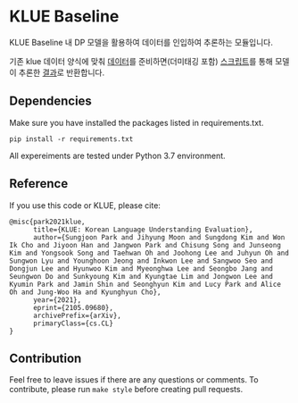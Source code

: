 # KLUE Baseline

KLUE Baseline 내 DP 모델을 활용하여 데이터를 인입하여 추론하는 모듈입니다.

기존 klue 데이터 양식에 맞춰 [데이터](data/03_tok.tsv)를 준비하면(더미태깅 포함) [스크립트](main_tom.ipynb)를 통해 모델이 추론한 [결과](data/03_DP.tsv)로 반환합니다.




## Dependencies

Make sure you have installed the packages listed in requirements.txt.

```
pip install -r requirements.txt
```

All expereiments are tested under Python 3.7 environment.




## Reference

If you use this code or KLUE, please cite:

```
@misc{park2021klue,
      title={KLUE: Korean Language Understanding Evaluation}, 
      author={Sungjoon Park and Jihyung Moon and Sungdong Kim and Won Ik Cho and Jiyoon Han and Jangwon Park and Chisung Song and Junseong Kim and Yongsook Song and Taehwan Oh and Joohong Lee and Juhyun Oh and Sungwon Lyu and Younghoon Jeong and Inkwon Lee and Sangwoo Seo and Dongjun Lee and Hyunwoo Kim and Myeonghwa Lee and Seongbo Jang and Seungwon Do and Sunkyoung Kim and Kyungtae Lim and Jongwon Lee and Kyumin Park and Jamin Shin and Seonghyun Kim and Lucy Park and Alice Oh and Jung-Woo Ha and Kyunghyun Cho},
      year={2021},
      eprint={2105.09680},
      archivePrefix={arXiv},
      primaryClass={cs.CL}
}
```

## Contribution

Feel free to leave issues if there are any questions or comments. To contribute, please run ``make style`` before creating pull requests.
